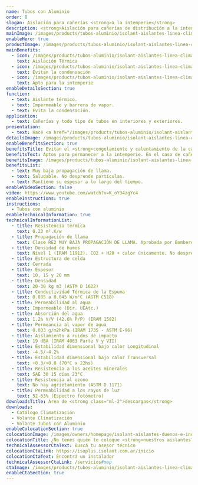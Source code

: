 ```yaml
---
name: Tubos con Aluminio
order: 8
slogan: Aislación para cañerías <strong>a la intemperie</strong>
description: <strong>Aislación para cañerías de distribución a la intemperie.</strong><br /><br />Tubos de espuma termoplástica de celda cerrada de espesor 10 mm recubiertos con un foil de aluminio puro que protege a la espuma de los rayos UV, y además aumenta la resistencia térmica que provee la espuma.
mainImage: /images/products/tubos-aluminio/isolant-aislantes-linea-climatizacion-tubos-aluminio-imagen-principal.jpg
enableHero: true
productImage: /images/products/tubos-aluminio/isolant-aislantes-linea-climatizacion-tubos-aluminio-producto-rollo.png
mainBenefits:
  - icon: /images/products/tubos-aluminio/isolant-aislantes-linea-climatizacion-tubos-aluminio-beneficio-1.svg
    text: Aislación Térmica
  - icon: /images/products/tubos-aluminio/isolant-aislantes-linea-climatizacion-tubos-aluminio-beneficio-2.svg
    text: Evitan la condensación
  - icon: /images/products/tubos-aluminio/isolant-aislantes-linea-climatizacion-tubos-aluminio-beneficio-3.svg
    text: Apto para la intemperie
enableDetailsSection: true
function:
  - text: Aislante térmico.
  - text: Impermeable y barrera de vapor.
  - text: Evita la condensación.
application:
  - text: Cañerías y todo tipo de tubos en interiores y exteriores.
presentation:
  - text: Hacé <a href="/images/products/tubos-aluminio/isolant-aislantes-linea-climatizacion-tubos-aluminio-presentaciones.png" target="_blank" rel="noopener noreferrer" class="font-bold">click acá</a> para ver todas las presentaciones disponibles
detailsImage: /images/products/tubos-aluminio/isolant-aislantes-linea-climatizacion-tubos-aluminio-imagen-detalle.jpg
enableBenefitsSection: true
benefitsTitle: Evitan el <strong>congelamiento y calentamiento de la cañería</strong>
benefitsText: Aptos para permanecer a la intemperie. En el caso de cañerías plásticas protegen el deterioro y lo aíslan térmicamente. Aumentan la eficacia de los sistemas de calefacción evitando las pérdidas de energía. Evitan las variaciones bruscas de temperatura, disminuyendo las dilataciones y contracciones de la cañería. Se pueden colocar en cañerías existentes.
benefitsImage: /images/products/tubos-aluminio/isolant-aislantes-linea-climatizacion-tubos-aluminio-beneficio-exclusivo.jpg
benefitsList:
  - text: Muy baja propagación de llama.
  - text: Saludable. No desprende partículas.
  - text: Mantiene su espesor a lo largo del tiempo.
enableVideoSection: false
video: https://www.youtube.com/watch?v=K_oY34zgYc4
enableInstructions: true
instructions:
  - Tubos con aluminio
enableTechnicalInformation: true
technicalInformationList:
  - title: Resistencia térmica
    text: 0.23 m².K/w
  - title: Propagación de llama
    text: Clase RE2 MUY BAJA PROPAGACIÓN DE LLAMA. Aprobada por Bomberos Argentina.
  - title: Densidad de humos
    text: Nivel 1 (IRAM 11912). CO2 + H20 + calor únicamente. No desprende gases envenenantes.
  - title: Estructura de celda
    text: Cerrada
  - title: Espesor
    text: 10, 15 y 20 mm
  - title: Densidad
    text: 20-30 kg m3 (ASTM D 1622)
  - title: Conductividad Térmica de la Espuma
    text: 0.035 a 0.045 W/m°C (ASTM C518)
  - title: Permeabilidad al agua
    text: Impermeable (Dir. UEAtc.)
  - title: Absorción del agua
    text: 1.2% V/V (42.6% P/P) (IRAM 1582)
  - title: Permeancia al vapor de agua
    text: 0.033 g/m2hkPa (IRAM 1735 - ASTM E-96)
  - title: Aislamiento a ruidos de impacto
    text: 19 dBA (IRAM 4063 Parte V y VII)
  - title: Estabilidad dimensional bajo calor Longitudinal
    text: -4.5/-4.2%
  - title: Estabilidad dimensional bajo calor Transversal
    text: +0.3/+0.8 (70°C x 22hs)
  - title: Resistencia a los aceites minerales
    text: SAE 30 15 días 23°C
  - title: Resistencia al ozono
    text: No hay agrietamiento (ASTM D 1171)
  - title: Permeabilidad a los rayos de luz
    text: 52-63% (Espectro fotómetro)
downloadsTitle: Área de <strong class="ml-2">descargas</strong>
downloads:
  - Catálogo Climatización
  - Volante Climatización
  - Volante Tubos con Aluminio
enableColocationSection: true
colocationImage: /images/owners/homepage/isolant-aislantes-duenos-e-inquilinos-isoplus-colocation.jpg
colocationTitle: ¿No tenés quién te coloque <strong>nuestros aislantes?</strong>
technicalAssessorCtaText: Buscá tu asesor técnico
colocationCtaLink: https://isoplus.isolant.com.ar/inicio
colocationCtaText: Encontrá un instalador
technicalAssessorCtaLink: /servicios#map
ctaImage: /images/products/tubos-aluminio/isolant-aislantes-linea-climatizacion-tubos-alumino-cta.jpg
enableCtaSection: true
---
```

